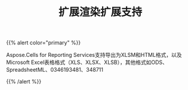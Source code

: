 ﻿---
title: 扩展渲染扩展支持
type: docs
weight: 40
url: /zh/reportingservices/extended-rendering-extensions-support/
---
{{% alert color="primary" %}} 

Aspose.Cells for Reporting Services支持导出为XLSM和HTML格式，以及Microsoft Excel表格格式（XLS、XLSX、XLSB），其他格式如ODS、SpreadsheetML、0346193481、348711

{{% /alert %}}
